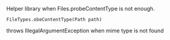 Helper library when Files.probeContentType is not enough.

	FileTypes.obeContentType(Path path)

throws IllegalArgumentException when mime type is not found